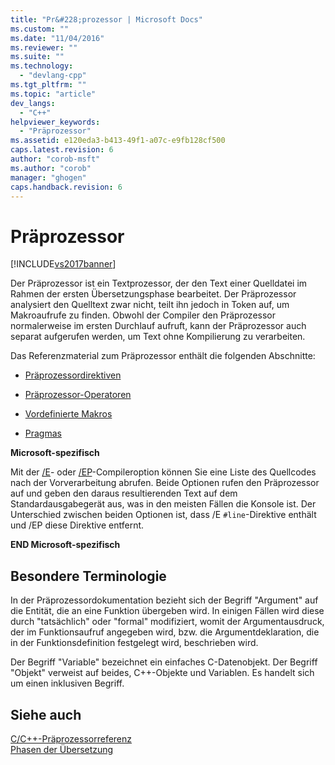 ```yaml
---
title: "Pr&#228;prozessor | Microsoft Docs"
ms.custom: ""
ms.date: "11/04/2016"
ms.reviewer: ""
ms.suite: ""
ms.technology: 
  - "devlang-cpp"
ms.tgt_pltfrm: ""
ms.topic: "article"
dev_langs: 
  - "C++"
helpviewer_keywords: 
  - "Präprozessor"
ms.assetid: e120eda3-b413-49f1-a07c-e9fb128cf500
caps.latest.revision: 6
author: "corob-msft"
ms.author: "corob"
manager: "ghogen"
caps.handback.revision: 6
---
```

# Pr&#228;prozessor
[!INCLUDE[vs2017banner](../assembler/inline/includes/vs2017banner.md)]

Der Präprozessor ist ein Textprozessor, der den Text einer Quelldatei im Rahmen der ersten Übersetzungsphase bearbeitet.  Der Präprozessor analysiert den Quelltext zwar nicht, teilt ihn jedoch in Token auf, um Makroaufrufe zu finden.  Obwohl der Compiler den Präprozessor normalerweise im ersten Durchlauf aufruft, kann der Präprozessor auch separat aufgerufen werden, um Text ohne Kompilierung zu verarbeiten.  
  
 Das Referenzmaterial zum Präprozessor enthält die folgenden Abschnitte:  
  
-   [Präprozessordirektiven](../preprocessor/preprocessor-directives.md)  
  
-   [Präprozessor\-Operatoren](../preprocessor/preprocessor-operators.md)  
  
-   [Vordefinierte Makros](../preprocessor/predefined-macros.md)  
  
-   [Pragmas](../preprocessor/pragma-directives-and-the-pragma-keyword.md)  
  
 **Microsoft\-spezifisch**  
  
 Mit der [\/E](../build/reference/e-preprocess-to-stdout.md)\- oder [\/EP](../build/reference/ep-preprocess-to-stdout-without-hash-line-directives.md)\-Compileroption können Sie eine Liste des Quellcodes nach der Vorverarbeitung abrufen.  Beide Optionen rufen den Präprozessor auf und geben den daraus resultierenden Text auf dem Standardausgabegerät aus, was in den meisten Fällen die Konsole ist.  Der Unterschied zwischen beiden Optionen ist, dass \/E `#line`\-Direktive enthält und \/EP diese Direktive entfernt.  
  
 **END Microsoft\-spezifisch**  
  
##  <a name="_predir_special_terminology"></a> Besondere Terminologie  
 In der Präprozessordokumentation bezieht sich der Begriff "Argument" auf die Entität, die an eine Funktion übergeben wird.  In einigen Fällen wird diese durch "tatsächlich" oder "formal" modifiziert, womit der Argumentausdruck, der im Funktionsaufruf angegeben wird, bzw. die Argumentdeklaration, die in der Funktionsdefinition festgelegt wird, beschrieben wird.  
  
 Der Begriff "Variable" bezeichnet ein einfaches C\-Datenobjekt.  Der Begriff "Objekt" verweist auf beides, C\+\+\-Objekte und Variablen. Es handelt sich um einen inklusiven Begriff.  
  
## Siehe auch  
 [C\/C\+\+\-Präprozessorreferenz](../preprocessor/c-cpp-preprocessor-reference.md)   
 [Phasen der Übersetzung](../preprocessor/phases-of-translation.md)